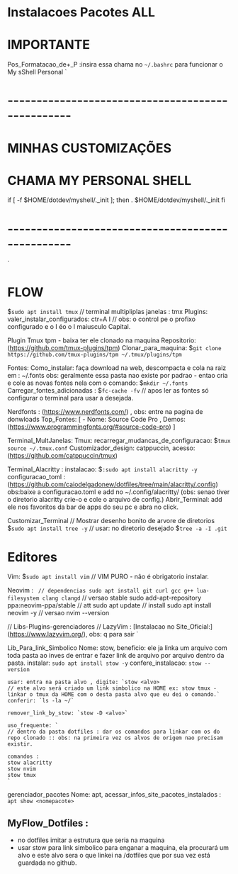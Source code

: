# Instalacoes Pacotes ALL

# IMPORTANTE
Pos_Formatacao_de+_P :insira essa chama no `~/.bashrc` para funcionar o My sShell Personal
`
# -------------------------------------------------
# MINHAS CUSTOMIZAÇÕES

# CHAMA MY PERSONAL SHELL
if [ -f $HOME/dotdev/myshell/._init ]; then
    . $HOME/dotdev/myshell/._init
fi


# -------------------------------------------------
`


# FLOW <Produtividade Dev>

$`sudo apt install tmux`
// terminal multipliplas janelas : tmx
Plugins:
valer_instalar_configurados: ctr+A I // obs: o control pe o profixo configurado e o I éo o I maiusculo Capital.

Plugin Tmux tpm - baixa ter ele clonado na maquina
Repositorio: (https://github.com/tmux-plugins/tpm)
Clonar_para_maquina: $`git clone https://github.com/tmux-plugins/tpm ~/.tmux/plugins/tpm`

Fontes:
Como_instalar: faça download na web, descompacta e cola na raiz em : ~/.fonts
obs: geralmente essa pasta nao existe por padrao - entao cria e cole as novas fontes nela
com o comando: $`mkdir ~/.fonts`
Carregar_fontes_adicionadas : $`fc-cache -fv` // apos ler as fontes só configurar o terminal para usar a desejada.

Nerdfonts : (https://www.nerdfonts.com/) , obs: entre na pagina de donwloads
    Top_Fontes: [
        - Nome: Source Code Pro , Demos: (https://www.programmingfonts.org/#source-code-pro)
    ]

Terminal_MultJanelas:
Tmux: recarregar_mudancas_de_configuracao: $`tmux source ~/.tmux.conf`
Customizador_design: catppuccin, acesso: (https://github.com/catppuccin/tmux)

Terminal_Alacritty : instalacao: $`:sudo apt install alacritty -y`
configuracao_toml : (https://github.com/caiodelgadonew/dotfiles/tree/main/alacritty/.config)
obs:baixe a configuracao.toml e add no ~/.config/alacritty/ (obs: senao tiver o diretorio alacritty crie-o e cole o arquivo de config.)
Abrir_Terminal: add ele nos favoritos da bar de apps do seu pc e abra no click.

Customizar_Terminal
 // Mostrar desenho bonito de arvore de diretorios
 $`sudo apt install tree -y`
 // usar: no diretorio desejado $`tree -a -I .git`


# Editores
Vim: $`sudo apt install vim` // VIM PURO - não é obrigatorio instalar.

Neovim : `
  // dependencias
  sudo apt install git curl gcc g++ lua-filesystem clang clangd`
  // versao stable
  sudo add-apt-repository ppa:neovim-ppa/stable
  // att
  sudo apt update
  // install
  sudo apt install neovim -y
  // versao
  nvim --version

  // Libs-Plugins-gerenciadores
  // LazyVim :
  [Instalacao no Site_Oficial:] (https://www.lazyvim.org/), obs: q para sair
  `

Lib_Para_link_Simbolico
    Nome: stow, beneficio: ele ja linka um arquivo com toda pasta ao inves de entrar e fazer link de arquivo por arquivo dentro da pasta.
    instalar: `sudo apt install stow -y`
    confere_instalacao: `stow --version`

    usar: entra na pasta alvo , digite: `stow <alvo>
    // este alvo será criado um link simbolico na HOME ex: stow tmux - linkar o tmux da HOME com o desta pasta alvo que eu dei o comando.`
    conferir: `ls -la ~/`

    remover_link_by_stow: `stow -D <alvo>`

    uso_frequente: `
    // dentro da pasta dotfiles : dar os comandos para linkar com os do repo clonado :: obs: na primeira vez os alvos de origem nao precisam existir.

    comandos :
    stow alacritty
    stow nvim
    stow tmux
    `

gerenciador_pacotes
    Nome: apt,
    acessar_infos_site_pacotes_instalados : `apt show <nomepacote>`

MyFlow_Dotfiles :
-
- no dotfiles imitar a estrutura que seria na maquina
- usar stow para link simbolico para enganar a maquina, ela procurará um alvo e este alvo sera o que linkei na /dotfiles que por sua vez está guardada no github.
